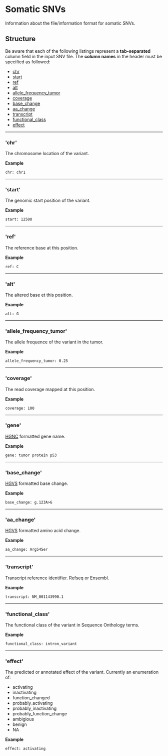 # Somatic SNVs
Information about the file/information format for somatic SNVs.

## Structure

Be aware that each of the following listings represent a **tab-separated** column field in the input SNV file. The **column names**
in the header must be specified as followed:

* [chr](#chr)
* [start](#start)
* [ref](#ref)
* [alt](#alt)
* [allele\_frequency\_tumor](#all_f)
* [coverage](#coverage)
* [base_change](#base)
* [aa_change](#aa)
* [transcript](#transcript)
* [functional\_class](#fclass)
* [effect](#effect)

---

### <a name="chr"></a>'chr'
The chromosome location of the variant.

**Example**

``chr: chr1``

---

### <a name="start"></a>'start'
The genomic start position of the variant.

**Example**

``start: 12500``

---

### <a name="ref"></a>'ref'
The reference base at this position.

**Example**


``ref: C``

---

### <a name="alt"></a>'alt'
The altered base et this position.

**Example**

``alt: G``

---

### <a name="all_f"></a>'allele\_frequency\_tumor'
The allele frequence of the variant in the tumor.

**Example**

``allele_frequency_tumor: 0.25``

---

### <a name="coverage"></a>'coverage'
The read coverage mapped at this position.

**Example**

``coverage: 100``

---

### <a name="gene"></a>'gene'
[HGNC](https://www.genenames.org) formatted gene name.

**Example**

``gene: tumor protein p53``

---

### <a name="base"></a>'base_change'
[HGVS](http://varnomen.hgvs.org/recommendations/DNA/) formatted base change.

**Example**

``base_change: g.123A>G``

---

### <a name="aa"></a>'aa_change'
[HGVS](http://varnomen.hgvs.org/recommendations/protein/) formatted amino acid change.

**Example**

``aa_change: Arg54Ser``

---

### <a name="transcript"></a>'transcript'
Transcript reference identifier. Refseq or Ensembl.

**Example**

``transcript: NM_001143990.1``

---

### <a name="fclass"></a>'functional\_class'
The functional class of the variant in Sequence Onthology terms.

**Example**

``functional_class: intron_variant``

---

### <a name="effect"></a>'effect'
The predicted or annotated effect of the variant. Currently an enumeration of:

* activating
* inactivating
* function_changed
* probably\_activating
* probably\_inactivating
* probably\_function\_change
* ambigious
* benign
* NA

**Example**

``effect: activating``

